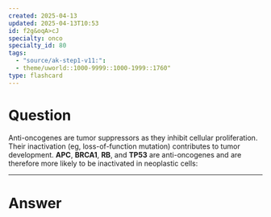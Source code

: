 ```yaml
---
created: 2025-04-13
updated: 2025-04-13T10:53
id: f2g&oqA>cJ
specialty: onco
specialty_id: 80
tags:
  - "source/ak-step1-v11:": 
  - theme/uworld::1000-9999::1000-1999::1760"
type: flashcard
---
```


# Question
Anti-oncogenes are tumor suppressors as they inhibit cellular proliferation. Their inactivation (eg, loss-of-function mutation) contributes to tumor development. **APC**, **BRCA1**, **RB**, and **TP53** are anti-oncogenes and are therefore more likely to be inactivated in neoplastic cells:

---

# Answer
